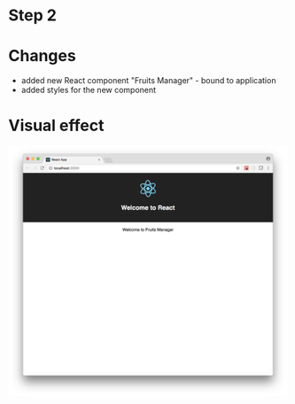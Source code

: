 # Step 2

# Changes

- added new React component "Fruits Manager" - bound to application
- added styles for the new component

# Visual effect

[![Local](step2screen.png "Screenshot")](step2screen.png "Screenshot")
